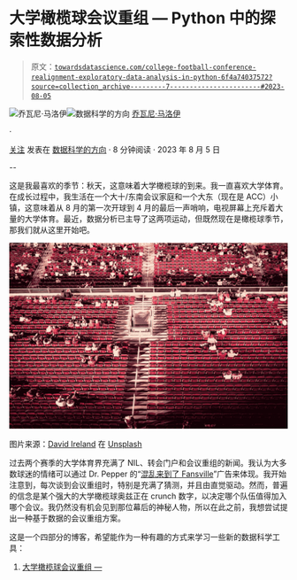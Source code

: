 # 大学橄榄球会议重组 — Python 中的探索性数据分析

> 原文：[`towardsdatascience.com/college-football-conference-realignment-exploratory-data-analysis-in-python-6f4a74037572?source=collection_archive---------7-----------------------#2023-08-05`](https://towardsdatascience.com/college-football-conference-realignment-exploratory-data-analysis-in-python-6f4a74037572?source=collection_archive---------7-----------------------#2023-08-05)

[](https://medium.com/@gspmalloy?source=post_page-----6f4a74037572--------------------------------)![乔瓦尼·马洛伊](https://medium.com/@gspmalloy?source=post_page-----6f4a74037572--------------------------------)[](https://towardsdatascience.com/?source=post_page-----6f4a74037572--------------------------------)![数据科学的方向](https://towardsdatascience.com/?source=post_page-----6f4a74037572--------------------------------) [乔瓦尼·马洛伊](https://medium.com/@gspmalloy?source=post_page-----6f4a74037572--------------------------------)

·

[关注](https://medium.com/m/signin?actionUrl=https%3A%2F%2Fmedium.com%2F_%2Fsubscribe%2Fuser%2Fa0442a984e63&operation=register&redirect=https%3A%2F%2Ftowardsdatascience.com%2Fcollege-football-conference-realignment-exploratory-data-analysis-in-python-6f4a74037572&user=Giovanni+Malloy&userId=a0442a984e63&source=post_page-a0442a984e63----6f4a74037572---------------------post_header-----------) 发表在 [数据科学的方向](https://towardsdatascience.com/?source=post_page-----6f4a74037572--------------------------------) · 8 分钟阅读 · 2023 年 8 月 5 日[](https://medium.com/m/signin?actionUrl=https%3A%2F%2Fmedium.com%2F_%2Fvote%2Ftowards-data-science%2F6f4a74037572&operation=register&redirect=https%3A%2F%2Ftowardsdatascience.com%2Fcollege-football-conference-realignment-exploratory-data-analysis-in-python-6f4a74037572&user=Giovanni+Malloy&userId=a0442a984e63&source=-----6f4a74037572---------------------clap_footer-----------)

--

[](https://medium.com/m/signin?actionUrl=https%3A%2F%2Fmedium.com%2F_%2Fbookmark%2Fp%2F6f4a74037572&operation=register&redirect=https%3A%2F%2Ftowardsdatascience.com%2Fcollege-football-conference-realignment-exploratory-data-analysis-in-python-6f4a74037572&source=-----6f4a74037572---------------------bookmark_footer-----------)

这是我最喜欢的季节：秋天，这意味着大学橄榄球的到来。我一直喜欢大学体育。在成长过程中，我生活在一个大十/东南会议家庭和一个大东（现在是 ACC）小镇，这意味着从 8 月的第一次开球到 4 月的最后一声哨响，电视屏幕上充斥着大量的大学体育。最近，数据分析已主导了这两项运动，但既然现在是橄榄球季节，那我们就从这里开始吧。

![](img/4c16d025c892a07347b84b6945060bc7.png)

图片来源：[David Ireland](https://unsplash.com/@davidirelandmagnetic?utm_source=medium&utm_medium=referral) 在 [Unsplash](https://unsplash.com/?utm_source=medium&utm_medium=referral)

过去两个赛季的大学体育界充满了 NIL、转会门户和会议重组的新闻。我认为大多数球迷的情绪可以通过 Dr. Pepper 的“[混乱来到了 Fansville](https://www.youtube.com/watch?v=Gq-Ye91fAm0)”广告来体现。我开始注意到，每次谈到会议重组时，特别是充满了猜测，并且由直觉驱动。然而，普遍的信念是某个强大的大学橄榄球奥兹正在 crunch 数字，以决定哪个队伍值得加入哪个会议。我仍然没有机会见到那位幕后的神秘人物，所以在此之前，我想尝试提出一种基于数据的会议重组方案。

这是一个四部分的博客，希望能作为一种有趣的方式来学习一些新的数据科学工具：

1.  [大学橄榄球会议重组 —](https://medium.com/towards-data-science/college-football-conference-realignment-exploratory-data-analysis-in-python-6f4a74037572)

